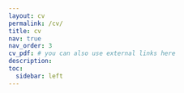 ```yaml
---
layout: cv
permalink: /cv/
title: cv
nav: true
nav_order: 3
cv_pdf: # you can also use external links here
description:
toc:
  sidebar: left
---
```

